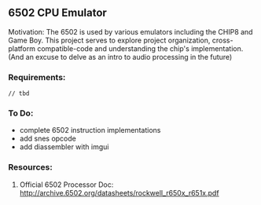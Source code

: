 ## 6502 CPU Emulator

Motivation: The 6502 is used by various emulators including the CHIP8 and Game Boy. This project serves to explore project organization, cross-platform compatible-code and understanding the chip's implementation. (And an excuse to delve as an intro to audio processing in the future)

### Requirements:
```
// tbd
```

### To Do:
- complete 6502 instruction implementations
- add snes opcode
- add diassembler with imgui 

### Resources:
1. Official 6502 Processor Doc: http://archive.6502.org/datasheets/rockwell_r650x_r651x.pdf
